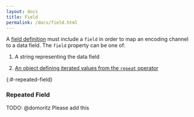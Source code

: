 ```yaml
---
layout: docs
title: Field
permalink: /docs/field.html
---
```


<!-- TODO: Intro for value -->

A [field definition](#encoding.html) must include a `field` in order to map an encoding channel to a data field.
The `field` property can be one of:

1) A string representing the data field

2) [An object defining iterated values from the `repeat` operator](#repeated-field)


{:#-repeated-field}

### Repeated Field

TODO: @domoritz Please add this
